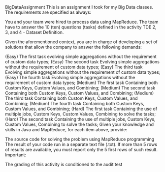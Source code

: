  
BigDataAssignment
This is an assignment I took for my  Big Data classes. The requirements are specified as always:

You and your team were hired to process data using MapReduce. The team have to answer the 10 (ten) questions (tasks) defined in the activity TDE 2, 3, and 4 - Dataset Definition.

Given the aforementioned context, you are in charge of developing a set of solutions that allow the company to answer the following demands:

(Easy) The first task evolving simple aggregations without the requirement of custom data types;
(Easy) The second task Evolving simple aggregations without the requirement of custom data types;
(Easy) The third task Evolving simple aggregations without the requirement of custom data types;
(Easy) The fourth task Evolving simple aggregations without the requirement of custom data types;
(Medium) The first task Containing both Custom Keys, Custom Values, and Combining;
(Medium) The second task Containing both Custom Keys, Custom Values, and Combining;
(Medium) The third task Containing both Custom Keys, Custom Values, and Combining;
(Medium) The fourth task Containing both Custom Keys, Custom Values, and Combining;
(Hard) The first task Containing the use of multiple jobs, Custom Keys, Custom Values, Combining to solve the tasks;
(Hard) The second task Containing the use of multiple jobs, Custom Keys, Custom Values, Combining to solve the tasks;
Given your knowledge and skills in Java and MapReduce, for each item above, provide:

The source code for solving the problem using MapReduce programming
The result of your code run in a separate text file (.txt). If more than 5 rows of results are available, you must report only the 5 first rows of such result.
Important:

The grading of this activity is conditioned to the audit test

